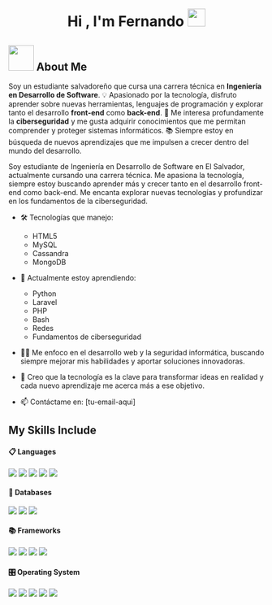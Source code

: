<h1 align="center"><b>Hi , I'm Fernando </b><img src="https://media.giphy.com/media/hvRJCLFzcasrR4ia7z/giphy.gif" width="35"></h1>

## <picture><img src = "https://github.com/7oSkaaa/7oSkaaa/blob/main/Images/about_me.gif?raw=true" width = 50px></picture> About Me

Soy un estudiante salvadoreño que cursa una carrera técnica en **Ingeniería en Desarrollo de Software**. 💡 Apasionado por la tecnología, disfruto aprender sobre nuevas herramientas, lenguajes de programación y explorar tanto el desarrollo **front-end** como **back-end**. 🔐 Me interesa profundamente la **ciberseguridad** y me gusta adquirir conocimientos que me permitan comprender y proteger sistemas informáticos. 📚 Siempre estoy en búsqueda de nuevos aprendizajes que me impulsen a crecer dentro del mundo del desarrollo.

Soy estudiante de Ingeniería en Desarrollo de Software en El Salvador, actualmente cursando una carrera técnica. Me apasiona la tecnología, siempre estoy buscando aprender más y crecer tanto en el desarrollo front-end como back-end. Me encanta explorar nuevas tecnologías y profundizar en los fundamentos de la ciberseguridad.

- 🛠 Tecnologías que manejo:
  -  HTML5  
  -  MySQL  
  -  Cassandra  
  -  MongoDB 

- 🌱 Actualmente estoy aprendiendo:
  -  Python  
  -  Laravel    
  -  PHP
  -  Bash
  -  Redes
  -  Fundamentos de ciberseguridad

- 👨‍💻 Me enfoco en el desarrollo web y la seguridad informática, buscando siempre mejorar mis habilidades y aportar soluciones innovadoras.

- 🚀 Creo que la tecnología es la clave para transformar ideas en realidad y cada nuevo aprendizaje me acerca más a ese objetivo.

- 📫 Contáctame en: [tu-email-aqui]

## My Skills Include

<h4> 📋 Languages </h4>
<span> 
<img src="https://img.shields.io/badge/HTML5-E34F26?style=for-the-badge&logo=html5&logoColor=white">
<img src="https://img.shields.io/badge/javascript-%23323330.svg?style=for-the-badge&logo=javascript&logoColor=%23F7DF1E">
<img src="https://img.shields.io/badge/PHP-8892BF?style=for-the-badge&logo=php&logoColor=white">
<img src="https://img.shields.io/badge/Bash-121011?style=for-the-badge&logo=gnu-bash&logoColor=white">
<img src="https://img.shields.io/badge/Python-3776AB?style=for-the-badge&logo=python&logoColor=white">

<h4>💾 Databases</h4>
<span>
  <img src="https://img.shields.io/badge/mysql-4479A1.svg?style=for-the-badge&logo=mysql&logoColor=white">
  <img src="https://img.shields.io/badge/MongoDB-%234ea94b.svg?style=for-the-badge&logo=mongodb&logoColor=white">
  <img src="https://img.shields.io/badge/cassandra-%231287B1.svg?style=for-the-badge&logo=apache-cassandra&logoColor=white">

<h4>📚 Frameworks</h4>
<span>
<img src="https://img.shields.io/badge/.NET-5C2D91?style=for-the-badge&logo=.net&logoColor=white">
<img src="https://img.shields.io/badge/bootstrap-%238511FA.svg?style=for-the-badge&logo=bootstrap&logoColor=white">
<img src="https://img.shields.io/badge/laravel-%23FF2D20.svg?style=for-the-badge&logo=laravel&logoColor=white">
<img src="https://img.shields.io/badge/node.js-6DA55F?style=for-the-badge&logo=node.js&logoColor=white">

<h4> 🎛️ Operating System</h4>
<span>
<img src="https://img.shields.io/badge/Debian-D70A53?style=for-the-badge&logo=debian&logoColor=white">
<img src="https://img.shields.io/badge/Kali-268BEE?style=for-the-badge&logo=kalilinux&logoColor=white">
<img src="https://img.shields.io/badge/Linux-FCC624?style=for-the-badge&logo=linux&logoColor=black">
<img src="https://img.shields.io/badge/Windows%2011-%230079d5.svg?style=for-the-badge&logo=Windows%2011&logoColor=white">
<img src="https://img.shields.io/badge/Ubuntu-E95420?style=for-the-badge&logo=ubuntu&logoColor=white">




